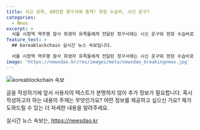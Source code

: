 ```yaml
---
title: 사고 유족, 80만원 청구서에 충격! 현장 수습비, 시신 운구?
categories:
  - News
excerpt: >
  서울 시청역 역주행 참사 희생자 유족들에게 전달된 청구서에는 시신 운구와 현장 수습비로 80만 원을 내라는 내용이 담겼다. 당시 구급대의 내부 규정은 응급환자의 이송을 우선시하고 사망자의 이송을 하지 않는 것이었으나, 사설 업체는 이를 무시하고 사망자를 이송했다. 유족들은 결제된 비용을 자동차 보험에 청구할 수 있지만, 온라인에서는 절차를 따르는 것이 중요하다는 반응과 함께 유족들이 직접 청구하는 것보다는 다른 절차를 밟아야 했을 것이라는 의견이 나오고 있다.
feature_text: >
  ## koreablockchain 실시간 뉴스 속보입니다.

  서울 시청역 역주행 참사 희생자 유족들에게 전달된 청구서에는 시신 운구와 현장 수습비로 80만 원을 내라는 내용이 담겼다. 당시 구급대의 내부 규정은 응급환자의 이송을 우선시하고 사망자의 이송을 하지 않는 것이었으나, 사설 업체는 이를 무시하고 사망자를 이송했다. 유족들은 결제된 비용을 자동차 보험에 청구할 수 있지만, 온라인에서는 절차를 따르는 것이 중요하다는 반응과 함께 유족들이 직접 청구하는 것보다는 다른 절차를 밟아야 했을 것이라는 의견이 나오고 있다.
image: 'https://newsdao.kr/res/images/meta/newsdao_breakingnews.jpg'
---
```


<p><img src="https://newsdao.kr/res/images/meta/newsdao_breakingnews.jpg" alt="koreablockchain 속보" /></p>

<p>글을 작성하기에 앞서 사용자의 텍스트가 분명하지 않아 추가 정보가 필요합니다. 혹시 작성하고자 하는 내용의 주제는 무엇인가요? 어떤 정보를 제공하고 싶으신 가요? 제가 도와드릴 수 있는 더 자세한 내용을 알려주세요.</p>
실시간 뉴스 속보는, <a href="https://newsdao.kr" rel="dofollow">https://newsdao.kr</a>


